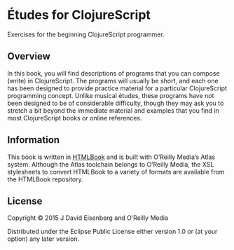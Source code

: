 # Études for ClojureScript

Exercises for the beginning ClojureScript programmer.

## Overview

In this book, you will find descriptions of programs that you can compose (write) in ClojureScript. The programs will usually be short, and each one has been designed to provide practice material for a particular ClojureScript programming concept. Unlike musical études, these programs have not been designed to be of considerable difficulty, though they may ask you to stretch a bit beyond the immediate material and examples that you find in most ClojureScript books or online references.

## Information

This book is written in [HTMLBook](https://github.com/oreillymedia/HTMLBook) and is built with O’Reilly Media’s Atlas system. Although the Atlas toolchain belongs to O’Reilly Media, the XSL stylesheets to convert HTMLBook to a variety of formats are available from the HTMLBook repository.

## License

Copyright © 2015 J David Eisenberg and O’Reilly Media

Distributed under the Eclipse Public License either version 1.0 or (at your option) any later version.
